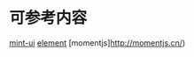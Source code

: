 # 可参考内容
[mint-ui](https://mint-ui.github.io/docs/#/en2/ ) 
[element](https://element.eleme.cn/2.0/#/zh-CN )
[momentjs]http://momentjs.cn/)